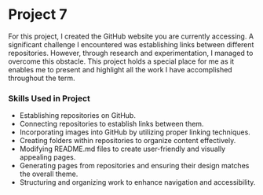# Project 7

For this project, I created the GitHub website you are currently accessing. 
A significant challenge I encountered was establishing links between different repositories. 
However, through research and experimentation, I managed to overcome this obstacle. 
This project holds a special place for me as it enables me to present and highlight 
all the work I have accomplished throughout the term.

### Skills Used in Project
- Establishing repositories on GitHub.
- Connecting repositories to establish links between them.
- Incorporating images into GitHub by utilizing proper linking techniques.
- Creating folders within repositories to organize content effectively.
- Modifying README.md files to create user-friendly and visually appealing pages.
- Generating pages from repositories and ensuring their design matches the overall theme.
- Structuring and organizing work to enhance navigation and accessibility.




